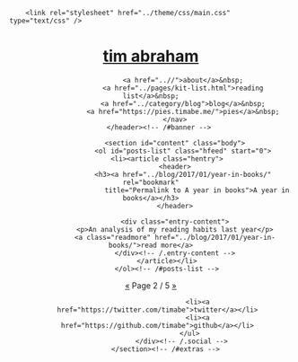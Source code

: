 <!DOCTYPE html>
<html lang="en">
<head>
        <title>tim abraham</title>
        <meta charset="utf-8" />
        <meta name="generator" content="Pelican" />
        <meta name="author" content="Tim Abraham" />
        <meta name="copyright" content="Tim Abraham" />
        <meta name="robots" content="noindex,follow">

        <link rel="stylesheet" href="../theme/css/main.css" type="text/css" />

</head>

<body id="index" class="home">
    <div class="logo"></div>
        <header id="banner" class="body">
                <h1><a href="..">tim abraham </a></h1>
                <nav>

                    <a href="..//">about</a>&nbsp;
                    <a href="../pages/kit-list.html">reading list</a>&nbsp;
                    <a href="../category/blog">blog</a>&nbsp;
                    <a href="https://pies.timabe.me/">pies</a>&nbsp;
                </nav>
        </header><!-- /#banner -->

                <section id="content" class="body">
                    <ol id="posts-list" class="hfeed" start="0">
            <li><article class="hentry">
                <header>
                    <h3><a href="../blog/2017/01/year-in-books/" rel="bookmark"
                           title="Permalink to A year in books">A year in books</a></h3>
                </header>

                <div class="entry-content">
                <p>An analysis of my reading habits last year</p>
                <a class="readmore" href="../blog/2017/01/year-in-books/">read more</a>
                </div><!-- /.entry-content -->
            </article></li>
            </ol><!-- /#posts-list -->
<p class="paginator">
        <a href="../pages/home.md">&laquo;</a>
    Page 2 / 5
        <a href="../pages/home3.md">&raquo;</a>
</p>
            </section><!-- /#content -->
        <section id="extras" class="body">
                <div class="social">
                    <ul>

                        <li><a href="https://twitter.com/timabe">twitter</a></li>
                        <li><a href="https://github.com/timabe">github</a></li>
                    </ul>
                </div><!-- /.social -->
        </section><!-- /#extras -->



</body>
</html>